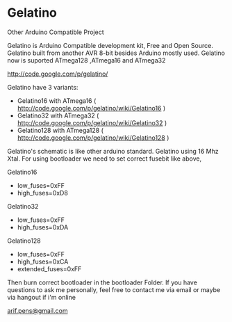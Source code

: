 Gelatino
========
Other Arduino Compatible Project

Gelatino is Arduino Compatible development kit, Free and Open Source. 
Gelatino built from another AVR 8-bit besides Arduino mostly used. 
Gelatino now is suported ATmega128 ,ATmega16 and ATmega32

http://code.google.com/p/gelatino/

Gelatino have 3 variants:
- Gelatino16 with ATmega16 ( http://code.google.com/p/gelatino/wiki/Gelatino16 )
- Gelatino32 with ATmega32 ( http://code.google.com/p/gelatino/wiki/Gelatino32 )
- Gelatino128 with ATmega128 ( http://code.google.com/p/gelatino/wiki/Gelatino128 ) 

Gelatino's schematic is like other arduino standard. Gelatino using 16 Mhz Xtal. 
For using bootloader we need to set correct fusebit like above,

Gelatino16
- low_fuses=0xFF
- high_fuses=0xD8

Gelatino32
- low_fuses=0xFF
- high_fuses=0xDA

Gelatino128
- low_fuses=0xFF
- high_fuses=0xCA
- extended_fuses=0xFF


Then burn correct bootloader in the bootloader Folder.
If you have questions to ask me personally, feel free to contact me via email or maybe via hangout if i'm online

arif.pens@gmail.com
